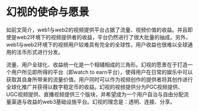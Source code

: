 # 幻视的使命与愿景

如前文简介，web1与web2的视频提供平台占据了流量、视频价值的收益。并且即使是web2环境下的视频提供者的收益，平台仍然进行了很大批量的抽成。另外，web1与web2环境下的视频用户较难具有完全的全球性，用户收益也很难以全球通用的法币形式进行分发。

流量、用户全球化、收益统一化是一个相辅相成的三角形。幻视的愿景在于打造一个用户所见即所得的平台（即watch to earn平台），使得用户在日常的娱乐中可以获取其自身所带来的流量价值。用户同时可以作为视频创作的提供者将其创作进行全球化推广并获得以数字稳定币的收益。幻视的视频提供分为PGC视频提供、UGC视频提供、直播视频提供三个版块，并希望成为一个用户自治与自由分配流量渠道与收益的web3基础设施平台。幻视的理念是：透明、连接、分享。
